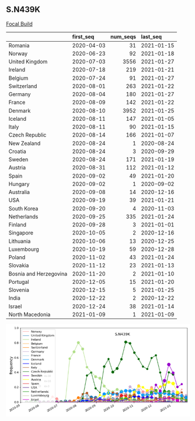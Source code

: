 

## S.N439K
[Focal Build](https://nextstrain.org/groups/neherlab/ncov/S.N439K?c=gt-S_439&f_region=Europe)

|                        | first_seq   |   num_seqs | last_seq   |
|:-----------------------|:------------|-----------:|:-----------|
| Romania                | 2020-04-03  |         31 | 2021-01-15 |
| Norway                 | 2020-06-23  |         92 | 2021-01-18 |
| United Kingdom         | 2020-07-03  |       3556 | 2021-01-27 |
| Ireland                | 2020-07-18  |        219 | 2021-01-21 |
| Belgium                | 2020-07-24  |         91 | 2021-01-27 |
| Switzerland            | 2020-08-01  |        263 | 2021-01-22 |
| Germany                | 2020-08-04  |        180 | 2021-01-27 |
| France                 | 2020-08-09  |        142 | 2021-01-22 |
| Denmark                | 2020-08-10  |       3952 | 2021-01-25 |
| Iceland                | 2020-08-11  |        147 | 2021-01-05 |
| Italy                  | 2020-08-11  |         90 | 2021-01-15 |
| Czech Republic         | 2020-08-14  |        166 | 2021-01-07 |
| New Zealand            | 2020-08-24  |          1 | 2020-08-24 |
| Croatia                | 2020-08-24  |          3 | 2020-09-29 |
| Sweden                 | 2020-08-24  |        171 | 2021-01-19 |
| Austria                | 2020-08-31  |        112 | 2021-01-12 |
| Spain                  | 2020-09-02  |         49 | 2021-01-20 |
| Hungary                | 2020-09-02  |          1 | 2020-09-02 |
| Australia              | 2020-09-08  |         14 | 2020-12-16 |
| USA                    | 2020-09-19  |         39 | 2021-01-21 |
| South Korea            | 2020-09-20  |          4 | 2020-11-03 |
| Netherlands            | 2020-09-25  |        335 | 2021-01-24 |
| Finland                | 2020-09-28  |          3 | 2021-01-01 |
| Singapore              | 2020-10-05  |          2 | 2020-12-16 |
| Lithuania              | 2020-10-06  |         13 | 2020-12-25 |
| Luxembourg             | 2020-10-19  |         59 | 2020-12-28 |
| Poland                 | 2020-11-02  |         43 | 2021-01-24 |
| Slovakia               | 2020-11-12  |         23 | 2021-01-13 |
| Bosnia and Herzegovina | 2020-11-20  |          2 | 2021-01-10 |
| Portugal               | 2020-12-05  |         15 | 2021-01-20 |
| Slovenia               | 2020-12-15  |          5 | 2021-01-25 |
| India                  | 2020-12-22  |          2 | 2020-12-22 |
| Israel                 | 2020-12-24  |         38 | 2021-01-14 |
| North Macedonia        | 2021-01-09  |          1 | 2021-01-09 |

![Overall trends S.N439K](/overall_trends_figures/overall_trends_S.N439K.png)